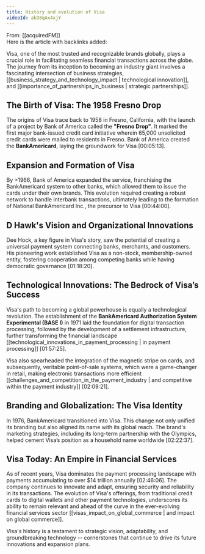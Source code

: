 ```yaml
---
title: History and evolution of Visa
videoId: akO8qAx4xjY
---
```


From: [[acquiredFM]] <br/> 
Here is the article with backlinks added:

Visa, one of the most trusted and recognizable brands globally, plays a crucial role in facilitating seamless financial transactions across the globe. The journey from its inception to becoming an industry giant involves a fascinating intersection of business strategies, [[business_strategy_and_technology_impact | technological innovation]], and [[importance_of_partnerships_in_business | strategic partnerships]]. 

## The Birth of Visa: The 1958 Fresno Drop

The origins of Visa trace back to 1958 in Fresno, California, with the launch of a project by Bank of America called the **"Fresno Drop"**. It marked the first major bank-issued credit card initiative wherein 65,000 unsolicited credit cards were mailed to residents in Fresno. Bank of America created the **BankAmericard**, laying the groundwork for Visa <a class="yt-timestamp" data-t="00:05:13">[00:05:13]</a>.

## Expansion and Formation of Visa

By >1966, Bank of America expanded the service, franchising the BankAmericard system to other banks, which allowed them to issue the cards under their own brands. This evolution required creating a robust network to handle interbank transactions, ultimately leading to the formation of National BankAmericard Inc., the precursor to Visa <a class="yt-timestamp" data-t="00:44:00">[00:44:00]</a>. 

## D Hawk's Vision and Organizational Innovations

Dee Hock, a key figure in Visa's story, saw the potential of creating a universal payment system connecting banks, merchants, and customers. His pioneering work established Visa as a non-stock, membership-owned entity, fostering cooperation among competing banks while having democratic governance <a class="yt-timestamp" data-t="01:18:20">[01:18:20]</a>.

## Technological Innovations: The Bedrock of Visa’s Success

Visa's path to becoming a global powerhouse is equally a technological revolution. The establishment of the **BankAmericard Authorization System Experimental (BASE I)** in 1971 laid the foundation for digital transaction processing, followed by the development of a settlement infrastructure, further transforming the financial landscape [[technological_innovations_in_payment_processing | in payment processing]] <a class="yt-timestamp" data-t="01:57:25">[01:57:25]</a>.

Visa also spearheaded the integration of the magnetic stripe on cards, and subsequently, veritable point-of-sale systems, which were a game-changer in retail, making electronic transactions more efficient [[challenges_and_competition_in_the_payment_industry | and competitive within the payment industry]] <a class="yt-timestamp" data-t="02:09:21">[02:09:21]</a>.

## Branding and Globalization: The Visa Identity

In 1976, BankAmericard transitioned into Visa. This change not only unified its branding but also aligned its name with its global reach. The brand's marketing strategies, including its long-term partnership with the Olympics, helped cement Visa’s position as a household name worldwide <a class="yt-timestamp" data-t="02:22:37">[02:22:37]</a>.

## Visa Today: An Empire in Financial Services

As of recent years, Visa dominates the payment processing landscape with payments accumulating to over $14 trillion annually <a class="yt-timestamp" data-t="02:46:06">[02:46:06]</a>. The company continues to innovate and adapt, ensuring security and reliability in its transactions. The evolution of Visa's offerings, from traditional credit cards to digital wallets and other payment technologies, underscores its ability to remain relevant and ahead of the curve in the ever-evolving financial services sector [[visas_impact_on_global_commerce | and impact on global commerce]].

Visa's history is a testament to strategic vision, adaptability, and groundbreaking technology -- cornerstones that continue to drive its future innovations and expansion plans.
